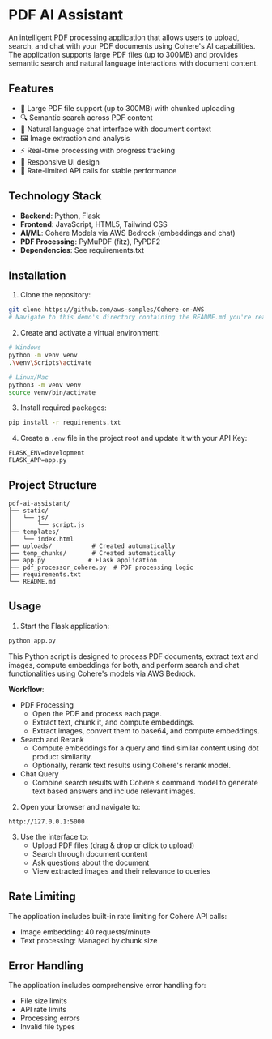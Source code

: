 # PDF AI Assistant

An intelligent PDF processing application that allows users to upload, search, and chat with your PDF documents using Cohere's AI capabilities. The application supports large PDF files (up to 300MB) and provides semantic search and natural language interactions with document content.

## Features

- 📁 Large PDF file support (up to 300MB) with chunked uploading
- 🔍 Semantic search across PDF content
- 💬 Natural language chat interface with document context
- 🖼️ Image extraction and analysis
- ⚡ Real-time processing with progress tracking
- 📱 Responsive UI design
- 🔄 Rate-limited API calls for stable performance

## Technology Stack

- **Backend**: Python, Flask
- **Frontend**: JavaScript, HTML5, Tailwind CSS
- **AI/ML**: Cohere Models via AWS Bedrock (embeddings and chat)
- **PDF Processing**: PyMuPDF (fitz), PyPDF2
- **Dependencies**: See requirements.txt

## Installation

1. Clone the repository:
```bash
git clone https://github.com/aws-samples/Cohere-on-AWS
# Navigate to this demo's directory containing the README.md you're reading
```

2. Create and activate a virtual environment:
```bash
# Windows
python -m venv venv
.\venv\Scripts\activate

# Linux/Mac
python3 -m venv venv
source venv/bin/activate
```

3. Install required packages:
```bash
pip install -r requirements.txt
```

4. Create a `.env` file in the project root and update it with your API Key:
```env
FLASK_ENV=development
FLASK_APP=app.py
```



## Project Structure

```
pdf-ai-assistant/
├── static/
│   └── js/
│       └── script.js
├── templates/
│   └── index.html
├── uploads/           # Created automatically
├── temp_chunks/       # Created automatically
├── app.py            # Flask application
├── pdf_processor_cohere.py  # PDF processing logic
├── requirements.txt
└── README.md
```

## Usage

1. Start the Flask application:
```bash
python app.py
```

This Python script is designed to process PDF documents, extract text and images, compute embeddings for both, and perform search and chat functionalities using Cohere's models via AWS Bedrock.

**Workflow**:
- PDF Processing
   - Open the PDF and process each page.
   - Extract text, chunk it, and compute embeddings.
   - Extract images, convert them to base64, and compute embeddings.
- Search and Rerank
   - Compute embeddings for a query and find similar content using dot product similarity.
   - Optionally, rerank text results using Cohere's rerank model.
- Chat Query
   - Combine search results with Cohere's command model to generate text based answers and include relevant images.

2. Open your browser and navigate to:
```
http://127.0.0.1:5000
```

3. Use the interface to:
   - Upload PDF files (drag & drop or click to upload)
   - Search through document content
   - Ask questions about the document
   - View extracted images and their relevance to queries



## Rate Limiting

The application includes built-in rate limiting for Cohere API calls:
- Image embedding: 40 requests/minute
- Text processing: Managed by chunk size

## Error Handling

The application includes comprehensive error handling for:
- File size limits
- API rate limits
- Processing errors
- Invalid file types